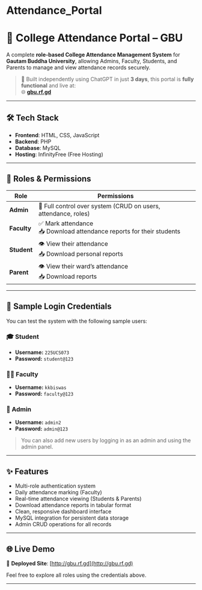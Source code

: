 # Attendance_Portal
# 📘 College Attendance Portal – GBU

A complete **role-based College Attendance Management System** for **Gautam Buddha University**, allowing Admins, Faculty, Students, and Parents to manage and view attendance records securely.

> 🚀 Built independently using ChatGPT in just **3 days**, this portal is **fully functional** and live at:  
> 🌐 **[gbu.rf.gd](http://gbu.rf.gd)**

---

## 🛠️ Tech Stack

- **Frontend**: HTML, CSS, JavaScript  
- **Backend**: PHP  
- **Database**: MySQL  
- **Hosting**: InfinityFree (Free Hosting)  

---

## 🔐 Roles & Permissions

| Role     | Permissions |
|----------|-------------|
| **Admin**   | 🔧 Full control over system (CRUD on users, attendance, roles) |
| **Faculty** | ✅ Mark attendance<br>📥 Download attendance reports for their students |
| **Student** | 👁️ View their attendance<br>📥 Download personal reports |
| **Parent**  | 👁️ View their ward’s attendance<br>📥 Download reports |

---

## 👤 Sample Login Credentials

You can test the system with the following sample users:

### 🎓 Student  
- **Username:** `225UCS073`  
- **Password:** `student@123`

### 👨‍🏫 Faculty  
- **Username:** `kkbiswas`  
- **Password:** `faculty@123`

### 👑 Admin  
- **Username:** `admin2`  
- **Password:** `admin@123`

> You can also add new users by logging in as an admin and using the admin panel.

---

## ✨ Features

- Multi-role authentication system
- Daily attendance marking (Faculty)
- Real-time attendance viewing (Students & Parents)
- Download attendance reports in tabular format
- Clean, responsive dashboard interface
- MySQL integration for persistent data storage
- Admin CRUD operations for all records

---

## 🌐 Live Demo

📍 **Deployed Site**: [http://gbu.rf.gd](http://gbu.rf.gd)

Feel free to explore all roles using the credentials above.

---


